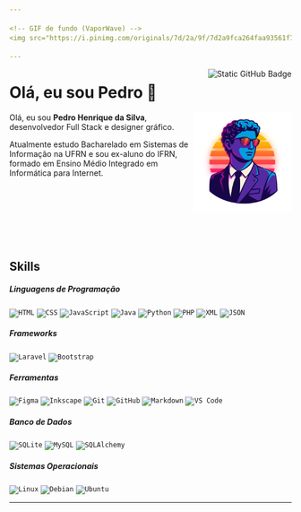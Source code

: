 ```yaml
---

<!-- GIF de fundo (VaporWave) -->
<img src="https://i.pinimg.com/originals/7d/2a/9f/7d2a9fca264faa93561f72b5fc885fec.gif" alt="VaporWave GIF" width="100%" loading="lazy" />

---
```


<!-- Badge GitHub alinhado à esquerda -->
<a href="https://github.com/PHS-01" title="Perfil GitHub" >
<img align="right" src="https://img.shields.io/static/v1?label=Overview&message=PHS-01&color=282A36&style=for-the-badge&logo=GitHub" alt="Static GitHub Badge" />
</a>

# Olá, eu sou Pedro 👋

<img src="assets/profile_picture_avatar_sun.svg" alt="Minha foto" width="35%" align="right" />

<!-- Container para alinhar imagem e texto -->
<p align="left">
Olá, eu sou <b>Pedro Henrique da Silva</b>, desenvolvedor Full Stack e designer gráfico.
</p>
<p align="left">
Atualmente estudo Bacharelado em Sistemas de Informação na UFRN e sou ex-aluno do IFRN, formado em Ensino Médio Integrado em Informática para Internet.
</p>

<br/>
<br/>
<br/>
<br/>
<br/>
<br/>

## Skills

##### Linguagens de Programação  
<p>
  <code><img height="25" src="https://cdn.jsdelivr.net/gh/devicons/devicon@latest/icons/html5/html5-original.svg" alt="HTML" /></code>
  <code><img height="25" src="https://cdn.jsdelivr.net/gh/devicons/devicon@latest/icons/css3/css3-original.svg" alt="CSS" /></code>
  <code><img height="25" src="https://cdn.jsdelivr.net/gh/devicons/devicon@latest/icons/javascript/javascript-original.svg" alt="JavaScript" /></code>
  <code><img height="25" src="https://cdn.jsdelivr.net/gh/devicons/devicon@latest/icons/java/java-original.svg" alt="Java" /></code>
  <code><img height="25" src="https://cdn.jsdelivr.net/gh/devicons/devicon@latest/icons/python/python-original.svg" alt="Python" /></code>
  <code><img height="25" src="https://cdn.jsdelivr.net/gh/devicons/devicon@latest/icons/php/php-original.svg" alt="PHP" /></code>
  <code><img height="25" src="https://cdn.jsdelivr.net/gh/devicons/devicon@latest/icons/xml/xml-original.svg" alt="XML" /></code>
  <code><img height="25" src="https://cdn.jsdelivr.net/gh/devicons/devicon@latest/icons/json/json-original.svg" alt="JSON" /></code>
</p>

##### Frameworks  
<p>
  <code><img height="25" src="https://cdn.jsdelivr.net/gh/devicons/devicon@latest/icons/laravel/laravel-original.svg" alt="Laravel" /></code>
  <code><img height="25" src="https://cdn.jsdelivr.net/gh/devicons/devicon@latest/icons/bootstrap/bootstrap-original.svg" alt="Bootstrap" /></code>
</p>

##### Ferramentas  
<p>
  <code><img height="25" src="https://cdn.jsdelivr.net/gh/devicons/devicon@latest/icons/figma/figma-original.svg" alt="Figma" /></code>
  <code><img height="25" src="https://cdn.jsdelivr.net/gh/devicons/devicon@latest/icons/inkscape/inkscape-original.svg" alt="Inkscape" /></code>
  <code><img height="25" src="https://cdn.jsdelivr.net/gh/devicons/devicon@latest/icons/git/git-original.svg" alt="Git" /></code>
  <code><img height="25" src="https://cdn.jsdelivr.net/gh/devicons/devicon@latest/icons/github/github-original.svg" alt="GitHub" /></code>
  <code><img height="25" src="https://cdn.jsdelivr.net/gh/devicons/devicon@latest/icons/markdown/markdown-original.svg" alt="Markdown" /></code>
  <code><img height="25" src="https://cdn.jsdelivr.net/gh/devicons/devicon@latest/icons/vscode/vscode-original.svg" alt="VS Code" /></code>
</p>

##### Banco de Dados  
<p>
  <code><img height="25" src="https://cdn.jsdelivr.net/gh/devicons/devicon@latest/icons/sqlite/sqlite-original.svg" alt="SQLite" /></code>
  <code><img height="25" src="https://cdn.jsdelivr.net/gh/devicons/devicon@latest/icons/mysql/mysql-original.svg" alt="MySQL" /></code>
  <code><img height="25" src="https://cdn.jsdelivr.net/gh/devicons/devicon@latest/icons/sqlalchemy/sqlalchemy-original.svg" alt="SQLAlchemy" /></code>
</p>

##### Sistemas Operacionais  
<p>
  <code><img height="25" src="https://cdn.jsdelivr.net/gh/devicons/devicon@latest/icons/linux/linux-original.svg" alt="Linux" /></code>
  <code><img height="25" src="https://cdn.jsdelivr.net/gh/devicons/devicon@latest/icons/debian/debian-original.svg" alt="Debian" /></code>
  <code><img height="25" src="https://cdn.jsdelivr.net/gh/devicons/devicon@latest/icons/ubuntu/ubuntu-original.svg" alt="Ubuntu" /></code>
</p>

---